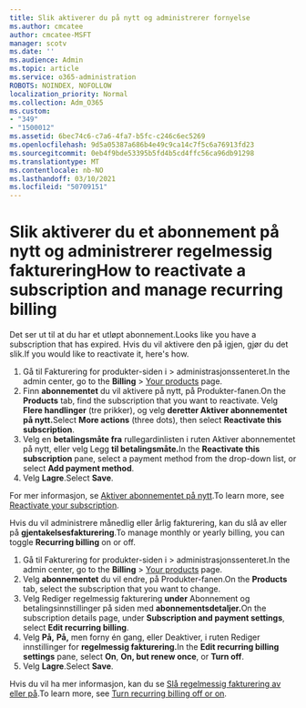 ```yaml
---
title: Slik aktiverer du på nytt og administrerer fornyelse
ms.author: cmcatee
author: cmcatee-MSFT
manager: scotv
ms.date: ''
ms.audience: Admin
ms.topic: article
ms.service: o365-administration
ROBOTS: NOINDEX, NOFOLLOW
localization_priority: Normal
ms.collection: Adm_O365
ms.custom:
- "349"
- "1500012"
ms.assetid: 6bec74c6-c7a6-4fa7-b5fc-c246c6ec5269
ms.openlocfilehash: 9d5a05387a686b4e49c9ca14c7f5c6a76913fd23
ms.sourcegitcommit: 0eb4f9bde53395b5fd4b5cd4ffc56ca96db91298
ms.translationtype: MT
ms.contentlocale: nb-NO
ms.lasthandoff: 03/10/2021
ms.locfileid: "50709151"
---
```

# <a name="how-to-reactivate-a-subscription-and-manage-recurring-billing"></a><span data-ttu-id="62b75-102">Slik aktiverer du et abonnement på nytt og administrerer regelmessig fakturering</span><span class="sxs-lookup"><span data-stu-id="62b75-102">How to reactivate a subscription and manage recurring billing</span></span>

<span data-ttu-id="62b75-103">Det ser ut til at du har et utløpt abonnement.</span><span class="sxs-lookup"><span data-stu-id="62b75-103">Looks like you have a subscription that has expired.</span></span> <span data-ttu-id="62b75-104">Hvis du vil aktivere den på igjen, gjør du det slik.</span><span class="sxs-lookup"><span data-stu-id="62b75-104">If you would like to reactivate it, here's how.</span></span>
  
1. <span data-ttu-id="62b75-105">Gå til Fakturering for produkter-siden i  >  [](https://go.microsoft.com/fwlink/p/?linkid=842054) administrasjonssenteret.</span><span class="sxs-lookup"><span data-stu-id="62b75-105">In the admin center, go to the **Billing** > [Your products](https://go.microsoft.com/fwlink/p/?linkid=842054) page.</span></span>
2. <span data-ttu-id="62b75-106">Finn **abonnementet** du vil aktivere på nytt, på Produkter-fanen.</span><span class="sxs-lookup"><span data-stu-id="62b75-106">On the **Products** tab, find the subscription that you want to reactivate.</span></span> <span data-ttu-id="62b75-107">Velg **Flere handlinger** (tre prikker), og velg **deretter Aktiver abonnementet på nytt.**</span><span class="sxs-lookup"><span data-stu-id="62b75-107">Select **More actions** (three dots), then select **Reactivate this subscription**.</span></span>
3. <span data-ttu-id="62b75-108">Velg en **betalingsmåte fra** rullegardinlisten i ruten Aktiver abonnementet på nytt, eller velg Legg **til betalingsmåte.**</span><span class="sxs-lookup"><span data-stu-id="62b75-108">In the **Reactivate this subscription** pane, select a payment method from the drop-down list, or select **Add payment method**.</span></span>
4. <span data-ttu-id="62b75-109">Velg **Lagre**.</span><span class="sxs-lookup"><span data-stu-id="62b75-109">Select **Save**.</span></span>

<span data-ttu-id="62b75-110">For mer informasjon, se [Aktiver abonnementet på nytt](https://docs.microsoft.com/microsoft-365/commerce/subscriptions/reactivate-your-subscription).</span><span class="sxs-lookup"><span data-stu-id="62b75-110">To learn more, see [Reactivate your subscription](https://docs.microsoft.com/microsoft-365/commerce/subscriptions/reactivate-your-subscription).</span></span>

<span data-ttu-id="62b75-111">Hvis du vil administrere månedlig eller årlig fakturering, kan du slå av eller på **gjentakelsesfakturering**.</span><span class="sxs-lookup"><span data-stu-id="62b75-111">To manage monthly or yearly billing, you can toggle **Recurring billing** on or off.</span></span>
  
1. <span data-ttu-id="62b75-112">Gå til Fakturering for produkter-siden i  >  [](https://go.microsoft.com/fwlink/p/?linkid=842054) administrasjonssenteret.</span><span class="sxs-lookup"><span data-stu-id="62b75-112">In the admin center, go to the **Billing** > [Your products](https://go.microsoft.com/fwlink/p/?linkid=842054) page.</span></span>
2. <span data-ttu-id="62b75-113">Velg **abonnementet** du vil endre, på Produkter-fanen.</span><span class="sxs-lookup"><span data-stu-id="62b75-113">On the **Products** tab, select the subscription that you want to change.</span></span>
3. <span data-ttu-id="62b75-114">Velg Rediger regelmessig fakturering **under** Abonnement og betalingsinnstillinger på siden med **abonnementsdetaljer.**</span><span class="sxs-lookup"><span data-stu-id="62b75-114">On the subscription details page, under **Subscription and payment settings**, select **Edit recurring billing**.</span></span>
4. <span data-ttu-id="62b75-115">Velg **På,** **På,** men forny én gang, eller Deaktiver, i ruten Rediger innstillinger for **regelmessig fakturering.**</span><span class="sxs-lookup"><span data-stu-id="62b75-115">In the **Edit recurring billing settings** pane, select **On**, **On, but renew once**, or **Turn off**.</span></span>
5. <span data-ttu-id="62b75-116">Velg **Lagre**.</span><span class="sxs-lookup"><span data-stu-id="62b75-116">Select **Save**.</span></span>

<span data-ttu-id="62b75-117">Hvis du vil ha mer informasjon, kan du se [Slå regelmessig fakturering av eller på](https://docs.microsoft.com/microsoft-365/commerce/subscriptions/renew-your-subscription#turn-recurring-billing-off-or-on).</span><span class="sxs-lookup"><span data-stu-id="62b75-117">To learn more, see [Turn recurring billing off or on](https://docs.microsoft.com/microsoft-365/commerce/subscriptions/renew-your-subscription#turn-recurring-billing-off-or-on).</span></span>